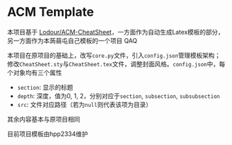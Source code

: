 # ACM Template

本项目基于 [Lodour/ACM-CheatSheet](https://github.com/Lodour/ACM-CheatSheet)，一方面作为自动生成Latex模板的部分，另一方面作为本蒟蒻屯自己模板的一个项目 QAQ  

本项目在原项目的基础上，改写`core.py`文件，引入`config.json`管理模板架构；修改`CheatSheet.sty`与`CheatSheet.tex`文件，调整封面风格。`config.json`中，每个对象均有三个属性  

- `section`: 显示的标题  
- `depth`: 深度，值为0, 1, 2，分别对应于`section`, `subsection`, `subsubsection`  
- `src`: 文件对应路径（若为`null`则代表该项为目录）  

其余内容基本与原项目相同  

目前项目模板由hpp2334维护  
